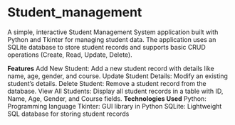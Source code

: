 # Student_management

A simple, interactive Student Management System application built with Python and Tkinter for managing student data. The application uses an SQLite database to store student records and supports basic CRUD operations (Create, Read, Update, Delete).

**Features**
Add New Student: Add a new student record with details like name, age, gender, and course.
Update Student Details: Modify an existing student’s details.
Delete Student: Remove a student record from the database.
View All Students: Display all student records in a table with ID, Name, Age, Gender, and Course fields.
**Technologies Used**
Python: Programming language
Tkinter: GUI library in Python
SQLite: Lightweight SQL database for storing student records
